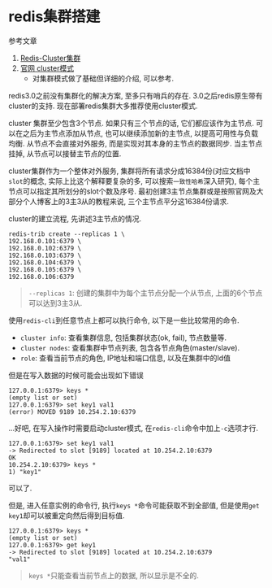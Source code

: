 # redis集群搭建

参考文章

1. [Redis-Cluster集群](https://www.jianshu.com/p/813a79ddf932)
2. [官网 cluster模式](http://redis.io/topics/cluster-tutorial)
    - 对集群模式做了基础但详细的介绍, 可以参考.

redis3.0之前没有集群化的解决方案, 至多只有哨兵的存在. 3.0之后redis原生带有cluster的支持. 现在部署redis集群大多推荐使用cluster模式.

cluster 集群至少包含3个节点. 如果只有三个节点的话, 它们都应该作为主节点. 可以在之后为主节点添加从节点, 也可以继续添加新的主节点, 以提高可用性与负载均衡. 从节点不会直接对外服务, 而是实现对其本身的主节点的数据同步. 当主节点挂掉, 从节点可以接替主节点的位置.

cluster集群作为一个整体对外服务, 集群将所有请求分成16384份(对应文档中`slot`的概念, 实际上比这个解释要复杂的多, 可以搜索`一致性哈希`深入研究), 每个主节点可以指定其所划分的slot个数及序号. 最初创建3主节点集群或是按照官网及大部分个人博客上的3主3从的教程来说, 三个主节点平分这16384份请求.

cluster的建立流程, 先讲述3主节点的情况.

```log
redis-trib create --replicas 1 \
192.168.0.101:6379 \
192.168.0.102:6379 \
192.168.0.103:6379 \
192.168.0.104:6379 \
192.168.0.105:6379 \
192.168.0.106:6379
```

> `--replicas 1`: 创建的集群中为每个主节点分配一个从节点, 上面的6个节点可以达到3主3从.

使用`redis-cli`到任意节点上都可以执行命令, 以下是一些比较常用的命令.

- `cluster info`: 查看集群信息, 包括集群状态(ok, fail), 节点数量等.
- `cluster nodes`: 查看集群中节点列表, 包含各节点角色(master/slave).
- `role`: 查看当前节点的角色, IP地址和端口信息, 以及在集群中的Id值

但是在写入数据的时候可能会出现如下错误

```log
127.0.0.1:6379> keys *
(empty list or set)
127.0.0.1:6379> set key1 val1
(error) MOVED 9189 10.254.2.10:6379
```

...好吧, 在写入操作时需要启动cluster模式, 在`redis-cli`命令中加上`-c`选项才行.

```log
127.0.0.1:6379> set key1 val1
-> Redirected to slot [9189] located at 10.254.2.10:6379
OK
10.254.2.10:6379> keys *
1) "key1"
```

可以了.

但是, 进入任意实例的命令行, 执行`keys *`命令可能获取不到全部值, 但是使用`get key1`却可以被重定向然后得到目标值.

```log
127.0.0.1:6379> keys *
(empty list or set)
127.0.0.1:6379> get key1
-> Redirected to slot [9189] located at 10.254.2.10:6379
"val1"
```

> `keys *`只能查看当前节点上的数据, 所以显示是不全的.
